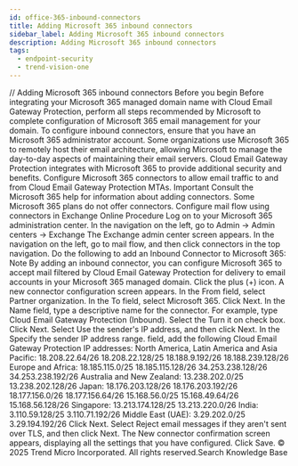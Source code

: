 ```yaml
---
id: office-365-inbound-connectors
title: Adding Microsoft 365 inbound connectors
sidebar_label: Adding Microsoft 365 inbound connectors
description: Adding Microsoft 365 inbound connectors
tags:
  - endpoint-security
  - trend-vision-one
---
```


/*<![CDATA[*/ $('#title').html($('meta[name=map-description]').attr('content')); /*]]>*/ Adding Microsoft 365 inbound connectors Before you begin Before integrating your Microsoft 365 managed domain name with Cloud Email Gateway Protection, perform all steps recommended by Microsoft to complete configuration of Microsoft 365 email management for your domain. To configure inbound connectors, ensure that you have an Microsoft 365 administrator account. Some organizations use Microsoft 365 to remotely host their email architecture, allowing Microsoft to manage the day-to-day aspects of maintaining their email servers. Cloud Email Gateway Protection integrates with Microsoft 365 to provide additional security and benefits. Configure Microsoft 365 connectors to allow email traffic to and from Cloud Email Gateway Protection MTAs. Important Consult the Microsoft 365 help for information about adding connectors. Some Microsoft 365 plans do not offer connectors. Configure mail flow using connectors in Exchange Online Procedure Log on to your Microsoft 365 administration center. In the navigation on the left, go to Admin → Admin centers → Exchange The Exchange admin center screen appears. In the navigation on the left, go to mail flow, and then click connectors in the top navigation. Do the following to add an Inbound Connector to Microsoft 365: Note By adding an inbound connector, you can configure Microsoft 365 to accept mail filtered by Cloud Email Gateway Protection for delivery to email accounts in your Microsoft 365 managed domain. Click the plus (+) icon. A new connector configuration screen appears. In the From field, select Partner organization. In the To field, select Microsoft 365. Click Next. In the Name field, type a descriptive name for the connector. For example, type Cloud Email Gateway Protection (Inbound). Select the Turn it on check box. Click Next. Select Use the sender's IP address, and then click Next. In the Specify the sender IP address range. field, add the following Cloud Email Gateway Protection IP addresses: North America, Latin America and Asia Pacific: 18.208.22.64/26 18.208.22.128/25 18.188.9.192/26 18.188.239.128/26 Europe and Africa: 18.185.115.0/25 18.185.115.128/26 34.253.238.128/26 34.253.238.192/26 Australia and New Zealand: 13.238.202.0/25 13.238.202.128/26 Japan: 18.176.203.128/26 18.176.203.192/26 18.177.156.0/26 18.177.156.64/26 15.168.56.0/25 15.168.49.64/26 15.168.56.128/26 Singapore: 13.213.174.128/25 13.213.220.0/26 India: 3.110.59.128/25 3.110.71.192/26 Middle East (UAE): 3.29.202.0/25 3.29.194.192/26 Click Next. Select Reject email messages if they aren't sent over TLS, and then click Next. The New connector confirmation screen appears, displaying all the settings that you have configured. Click Save. © 2025 Trend Micro Incorporated. All rights reserved.Search Knowledge Base